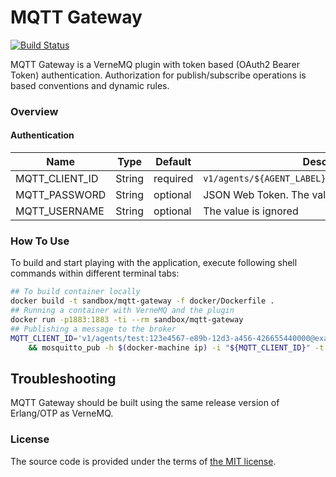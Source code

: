 # MQTT Gateway

[![Build Status][travis-img]][travis]

MQTT Gateway is a VerneMQ plugin with token based (OAuth2 Bearer Token) authentication.
Authorization for publish/subscribe operations is based conventions and dynamic rules.



### Overview

#### Authentication

| Name           |   Type |  Default | Description                                                      |
| -------------- | ------ | -------- | ---------------------------------------------------------------- |
| MQTT_CLIENT_ID | String | required | `v1/agents/${AGENT_LABEL}:${ACCOUNT_ID}@${AUDIENCE}`             |
| MQTT_PASSWORD  | String | optional | JSON Web Token. The value is ignored at the moment               |
| MQTT_USERNAME  | String | optional | The value is ignored                                             |



### How To Use

To build and start playing with the application,
execute following shell commands within different terminal tabs:

```bash
## To build container locally
docker build -t sandbox/mqtt-gateway -f docker/Dockerfile .
## Running a container with VerneMQ and the plugin
docker run -p1883:1883 -ti --rm sandbox/mqtt-gateway
## Publishing a message to the broker
MQTT_CLIENT_ID='v1/agents/test:123e4567-e89b-12d3-a456-426655440000@example.org' \
    && mosquitto_pub -h $(docker-machine ip) -i "${MQTT_CLIENT_ID}" -t 'foo' -m 'bar'
```



## Troubleshooting

MQTT Gateway should be built using the same release version of Erlang/OTP as VerneMQ.



### License

The source code is provided under the terms of [the MIT license][license].

[travis]:https://travis-ci.org/netology-group/mqtt-gateway?branch=master
[travis-img]:https://secure.travis-ci.org/netology-group/mqtt-gateway.png?branch=master
[license]:http://www.opensource.org/licenses/MIT

